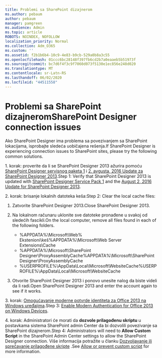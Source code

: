 ```yaml
---
title: Problemi sa SharePoint dizajnerom
ms.author: pebaum
author: pebaum
manager: pamgreen
ms.audience: Admin
ms.topic: article
ROBOTS: NOINDEX, NOFOLLOW
localization_priority: Normal
ms.collection: Adm_O365
ms.custom: ''
ms.assetid: f2b1b6b4-10c9-4e83-b9cb-529a0b8a3c55
ms.openlocfilehash: 01ccc6bc28148f397fb6cd2b7a0eaaeb5b51973f
ms.sourcegitcommit: bc7d6f4f3c9f7060d073f5130e1ec856e248d020
ms.translationtype: MT
ms.contentlocale: sr-Latn-RS
ms.lasthandoff: 06/02/2020
ms.locfileid: "44511558"
---
```

# <a name="sharepoint-designer-connection-issues"></a><span data-ttu-id="7abb2-102">Problemi sa SharePoint dizajnerom</span><span class="sxs-lookup"><span data-stu-id="7abb2-102">SharePoint Designer connection issues</span></span> 

<span data-ttu-id="7abb2-103">Ako SharePoint Designer ima problema sa povezivanjem sa SharePoint lokacijama, isprobajte sledeća uobičajena rešenja.</span><span class="sxs-lookup"><span data-stu-id="7abb2-103">If SharePoint Designer is experiencing connection issues to SharePoint sites, please try the following common solutions.</span></span>

<span data-ttu-id="7abb2-104">1. korak: proverite da li se SharePoint Designer 2013 ažurira pomoću [SharePoint Designer servisnog paketa 1](https://support.microsoft.com/help/2817441/description-of-microsoft-sharepoint-designer-2013-service-pack-1-sp1) i [2. avgusta, 2016 Update za SharePoint Designer 2013](https://support.microsoft.com/help/3114721/august-2-2016-update-for-sharepoint-designer-2013-kb3114721).</span><span class="sxs-lookup"><span data-stu-id="7abb2-104">Step 1: Verify that SharePoint Designer 2013 is updated with [SharePoint Designer Service Pack 1](https://support.microsoft.com/help/2817441/description-of-microsoft-sharepoint-designer-2013-service-pack-1-sp1) and the [August 2, 2016 Update for SharePoint Designer 2013](https://support.microsoft.com/help/3114721/august-2-2016-update-for-sharepoint-designer-2013-kb3114721).</span></span>



<span data-ttu-id="7abb2-105">2. korak: brisanje lokalnih datoteka keša:</span><span class="sxs-lookup"><span data-stu-id="7abb2-105">Step 2: Clear the local cache files:</span></span>

1. <span data-ttu-id="7abb2-106">Zatvorite SharePoint Designer 2013.</span><span class="sxs-lookup"><span data-stu-id="7abb2-106">Close SharePoint Designer 2013.</span></span>

2. <span data-ttu-id="7abb2-107">Na lokalnom računaru uklonite sve datoteke pronađene u svakoj od sledećih fascikli.</span><span class="sxs-lookup"><span data-stu-id="7abb2-107">On the local computer, remove all files found in each of the following folders.</span></span>

    - <span data-ttu-id="7abb2-108">%APPDATA%\Microsoft\Web% Ekstenioni\keš</span><span class="sxs-lookup"><span data-stu-id="7abb2-108">%APPDATA%\Microsoft\Web Server Extensions\Cache</span></span>
    - <span data-ttu-id="7abb2-109">%APPDATA%\Microsoft\SharePoint Designer\ProxyAssemblyCache</span><span class="sxs-lookup"><span data-stu-id="7abb2-109">%APPDATA%\Microsoft\SharePoint Designer\ProxyAssemblyCache</span></span>
    - <span data-ttu-id="7abb2-110">%USERPROFILE%\AppData\Local\Microsoft\WebsiteCache</span><span class="sxs-lookup"><span data-stu-id="7abb2-110">%USERPROFILE%\AppData\Local\Microsoft\WebsiteCache</span></span>

3. <span data-ttu-id="7abb2-111">Otvorite SharePoint Designer 2013 i ponovo unesite nalog da biste videli da li radi.</span><span class="sxs-lookup"><span data-stu-id="7abb2-111">Open SharePoint Designer 2013 and enter the account again to see if it works.</span></span>

<span data-ttu-id="7abb2-112">3. korak: [Omogućavanje moderne potvrde identiteta za Office 2013 na Windows uređajima](https://docs.microsoft.com/microsoft-365/admin/security-and-compliance/enable-modern-authentication).</span><span class="sxs-lookup"><span data-stu-id="7abb2-112">Step 3: [Enable Modern Authentication for Office 2013 on Windows Devices](https://docs.microsoft.com/microsoft-365/admin/security-and-compliance/enable-modern-authentication).</span></span>

<span data-ttu-id="7abb2-113">4. korak: Administratori će morati da **dozvole prilagođenu skriptu** u postavkama sistema SharePoint admin Center da bi dozvolili povezivanje sa SharePoint dizajnerom.</span><span class="sxs-lookup"><span data-stu-id="7abb2-113">Step 4: Administrators will need to **Allow Custom Script** in the SharePoint Admin Center settings to allow the SharePoint Designer connection.</span></span> <span data-ttu-id="7abb2-114">Više informacija potražite u članku [Dozvoljavanje ili sprečavanje prilagođene skripte](https://docs.microsoft.com/sharepoint/allow-or-prevent-custom-script) .</span><span class="sxs-lookup"><span data-stu-id="7abb2-114">See [Allow or prevent custom script](https://docs.microsoft.com/sharepoint/allow-or-prevent-custom-script) for more information.</span></span>


